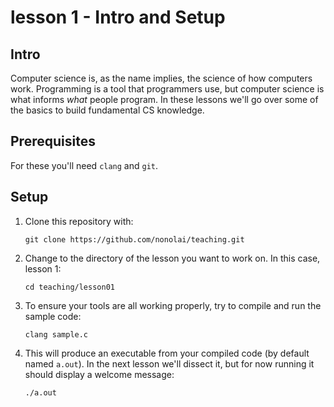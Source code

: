 # lesson 1 - Intro and Setup

## Intro

Computer science is, as the name implies, the science of how computers work.
Programming is a tool that programmers use, but computer science is what informs
_what_ people program. In these lessons we'll go over some of the basics to
build fundamental CS knowledge.

## Prerequisites

For these you'll need `clang` and `git`.

## Setup

1.  Clone this repository with:

    ```shell
    git clone https://github.com/nonolai/teaching.git
    ```

1.  Change to the directory of the lesson you want to work on. In this case,
    lesson 1:

    ```shell
    cd teaching/lesson01
    ```

1.  To ensure your tools are all working properly, try to compile and run the
    sample code:

    ```shell
    clang sample.c
    ```

1.  This will produce an executable from your compiled code (by default named
    `a.out`). In the next lesson we'll dissect it, but for now running it
    should display a welcome message:

    ```shell
    ./a.out
    ```
